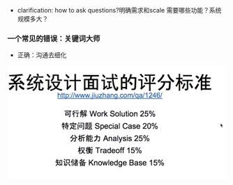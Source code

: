 - clarification:
    how to ask questions?明确需求和scale 需要哪些功能？系统规模多大？


### 一个常见的错误：关键词大师

- 正确：沟通去细化

![20211013233222](https://raw.githubusercontent.com/corykingsf/hack-interview-handbook/main/image/20211013233222.png)
